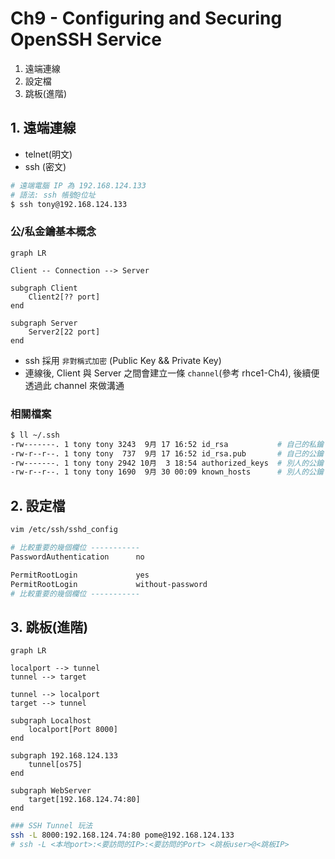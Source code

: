 # Ch9  - Configuring and Securing OpenSSH Service

1. 遠端連線
2. 設定檔
3. 跳板(進階)

## 1. 遠端連線

- telnet(明文)
- ssh   (密文)

```sh
# 遠端電腦 IP 為 192.168.124.133
# 語法: ssh 帳號@位址
$ ssh tony@192.168.124.133
```

### 公/私金鑰基本概念

```mermaid
graph LR

Client -- Connection --> Server

subgraph Client
    Client2[?? port]
end

subgraph Server
    Server2[22 port]
end
```

- ssh 採用 `非對稱式加密` (Public Key && Private Key)
- 連線後, Client 與 Server 之間會建立一條 `channel`(參考 rhce1-Ch4), 後續便透過此 channel 來做溝通

### 相關檔案

```sh
$ ll ~/.ssh
-rw-------. 1 tony tony 3243  9月 17 16:52 id_rsa           # 自己的私鑰
-rw-r--r--. 1 tony tony  737  9月 17 16:52 id_rsa.pub       # 自己的公鑰
-rw-------. 1 tony tony 2942 10月  3 18:54 authorized_keys  # 別人的公鑰
-rw-r--r--. 1 tony tony 1690  9月 30 00:09 known_hosts      # 別人的公鑰
```


## 2. 設定檔

```sh
vim /etc/ssh/sshd_config

# 比較重要的幾個欄位 -----------
PasswordAuthentication      no

PermitRootLogin             yes
PermitRootLogin             without-password
# 比較重要的幾個欄位 -----------
```


## 3. 跳板(進階)

```mermaid
graph LR

localport --> tunnel
tunnel --> target

tunnel --> localport
target --> tunnel

subgraph Localhost
    localport[Port 8000]
end

subgraph 192.168.124.133
    tunnel[os75]
end

subgraph WebServer
    target[192.168.124.74:80]
end
```

```sh
### SSH Tunnel 玩法
ssh -L 8000:192.168.124.74:80 pome@192.168.124.133
# ssh -L <本地port>:<要訪問的IP>:<要訪問的Port> <跳板user>@<跳板IP>
```
